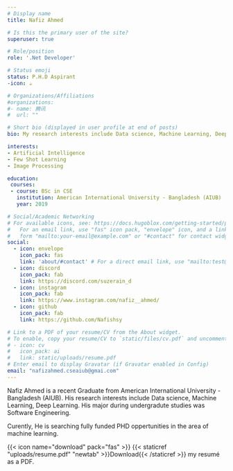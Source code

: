 ```yaml
---
# Display name
title: Nafiz Ahmed

# Is this the primary user of the site?
superuser: true

# Role/position
role: '.Net Developer'

# Status emoji
status: P.H.D Aspirant
-icon: ☕️

# Organizations/Affiliations
#organizations:
#- name: 腾讯
#  url: ""

# Short bio (displayed in user profile at end of posts)
bio: My research interests include Data science, Machine Learning, Deep Learning

interests:
- Artificial Intelligence
- Few Shot Learning
- Image Processing

education:
 courses:
 - course: BSc in CSE
   institution: American International University - Bangladesh (AIUB)
   year: 2019

# Social/Academic Networking
# For available icons, see: https://docs.hugoblox.com/getting-started/page-builder/#icons
#   For an email link, use "fas" icon pack, "envelope" icon, and a link in the
#   form "mailto:your-email@example.com" or "#contact" for contact widget.
social:
  - icon: envelope
    icon_pack: fas
    link: 'about/#contact' # For a direct email link, use "mailto:test@example.org".
  - icon: discord
    icon_pack: fab
    link: https://discord.com/suzerain_d
  - icon: instagram
    icon_pack: fab
    link: https://www.instagram.com/nafiz__ahmed/
  - icon: github
    icon_pack: fab
    link: https://github.com/Nafishsy

# Link to a PDF of your resume/CV from the About widget.
# To enable, copy your resume/CV to `static/files/cv.pdf` and uncomment the lines below.
# - icon: cv
#   icon_pack: ai
#   link: static/uploads/resume.pdf
# Enter email to display Gravatar (if Gravatar enabled in Config)
email: "nafizahmed.cseaiub@gmai.com"
---
```


Nafiz Ahmed is a recent Graduate from American International University - Bangladesh (AIUB). His research interests include Data science, Machine Learning, Deep Learning. His major during undergradute studies was Software Engineering.

Curently, He is searching fully funded PHD oppertunities in the area of machine learning.

{{< icon name="download" pack="fas" >}} {{< staticref "uploads/resume.pdf" "newtab" >}}Download{{< /staticref >}} my resumé as a PDF.
